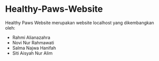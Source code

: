 Healthy-Paws-Website
==
Healthy Paws Website merupakan website localhost yang dikembangkan oleh:
- Rahmi Alianazahra
- Novi Nur Rahmawati
- Salma Najwa Hanifah
- Siti Aisyah Nur Alim
